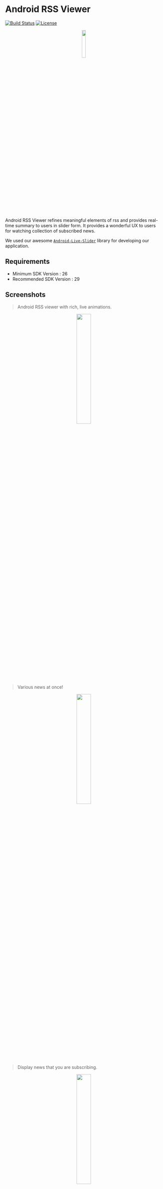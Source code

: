 # Android RSS Viewer

[![Build Status](https://travis-ci.org/Park-Wonbin/android-rss-viewer.svg?branch=master)](https://travis-ci.org/Park-Wonbin/android-rss-viewer)
[![License](https://img.shields.io/badge/License-Apache%202.0-blue.svg)](https://opensource.org/licenses/Apache-2.0)

<p align="center">
  <img src="https://github.com/Park-Wonbin/android-rss-viewer/blob/master/screenshot/icon.png" width="15%" height="15%"/>
</p>

Android RSS Viewer refines meaningful elements of rss and provides real-time summary to users in slider form. It provides a wonderful UX to users for watching collection of subscribed news.

We used our awesome [`Android-Live-Slider`](https://github.com/shhj1998/android-live-slider) library for developing our application.


Requirements
------------
- Minimum SDK Version : 26
- Recommended SDK Version : 29


Screenshots
------------

> Android RSS viewer with rich, live animations.

<p align="center">
    <img src="https://github.com/Park-Wonbin/android-rss-viewer/blob/master/screenshot/new-rss-viewer-1.gif" width="30%"/>
</p>

> Various news at once!

<p align="center">
    <img src="https://github.com/Park-Wonbin/android-rss-viewer/blob/master/screenshot/new-rss-viewer-2.gif" width="30%"/>
</p>


> Display news that you are subscribing.

<p align="center">
    <img src="https://github.com/Park-Wonbin/android-rss-viewer/blob/master/screenshot/new-rss-viewer-3.gif" width="30%"/>
</p>


> You can search news by words!

<p align="center">
    <img src="https://github.com/Park-Wonbin/android-rss-viewer/blob/master/screenshot/new-rss-viewer-4.gif" width="30%"/>
</p>


> We also supports RSS that contains video.

<p align="center">
    <img src="https://github.com/Park-Wonbin/android-rss-viewer/blob/master/screenshot/new-rss-viewer-5.gif" width="30%"/>
</p>


> Click to see the full article and share the link!

<p align="center">
    <img src="https://github.com/Park-Wonbin/android-rss-viewer/blob/master/screenshot/new-rss-viewer-6.gif" width="30%"/>
</p>


> You can see all the previous articles by clicking the category title.

<p align="center">
    <img src="https://github.com/Park-Wonbin/android-rss-viewer/blob/master/screenshot/new-rss-viewer-7.gif" width="30%"/>
</p>


Library Used
------------

- [Android-Live-Slider](https://github.com/shhj1998/android-live-slider) - Provides components for live animation Slide View.
- [Retrofit](https://github.com/square/retrofit) - Provides features to make a internet request and fetch data from APIs.
- [Gson](https://github.com/google/gson) - Parse json form response to RSS object used in our application.
- [Glide](https://github.com/bumptech/glide) - An image loading and caching library for Android focused on smooth scrolling.
- [CircleIndicator](https://github.com/ongakuer/CircleIndicator) - A lightweight indicator like in nexus 5 launcher.
- [AndroidPhotoFilters](https://github.com/Zomato/AndroidPhotoFilters) - Android photo filter library.
- [Android-SpinKit](https://github.com/ybq/Android-SpinKit) - Used for loading animation.


License
------------

    Copyright 2019 POSCAT.

    Licensed under the Apache License, Version 2.0 (the "License");
    you may not use this file except in compliance with the License.
    You may obtain a copy of the License at

       http://www.apache.org/licenses/LICENSE-2.0

    Unless required by applicable law or agreed to in writing, software
    distributed under the License is distributed on an "AS IS" BASIS,
    WITHOUT WARRANTIES OR CONDITIONS OF ANY KIND, either express or implied.
    See the License for the specific language governing permissions and
    limitations under the License.
    
